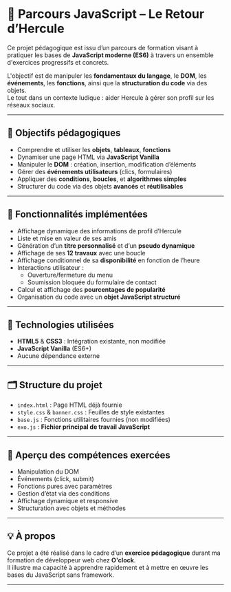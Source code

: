 # 🧠 Parcours JavaScript – Le Retour d’Hercule

Ce projet pédagogique est issu d’un parcours de formation visant à pratiquer les bases de **JavaScript moderne (ES6)** à travers un ensemble d'exercices progressifs et concrets.

L'objectif est de manipuler les **fondamentaux du langage**, le **DOM**, les **événements**, les **fonctions**, ainsi que la **structuration du code** via des objets.  
Le tout dans un contexte ludique : aider Hercule à gérer son profil sur les réseaux sociaux.

---

## 📌 Objectifs pédagogiques

- Comprendre et utiliser les **objets**, **tableaux**, **fonctions**
- Dynamiser une page HTML via **JavaScript Vanilla**
- Manipuler le **DOM** : création, insertion, modification d’éléments
- Gérer des **événements utilisateurs** (clics, formulaires)
- Appliquer des **conditions**, **boucles**, et **algorithmes simples**
- Structurer du code via des objets **avancés** et **réutilisables**

---

## 🧩 Fonctionnalités implémentées

- Affichage dynamique des informations de profil d’Hercule
- Liste et mise en valeur de ses amis
- Génération d’un **titre personnalisé** et d’un **pseudo dynamique**
- Affichage de ses **12 travaux** avec une boucle
- Affichage conditionnel de sa **disponibilité** en fonction de l’heure
- Interactions utilisateur :
  - Ouverture/fermeture du menu
  - Soumission bloquée du formulaire de contact
- Calcul et affichage des **pourcentages de popularité**
- Organisation du code avec un **objet JavaScript structuré**

---

## 🔧 Technologies utilisées

- **HTML5** & **CSS3** : Intégration existante, non modifiée
- **JavaScript Vanilla** (ES6+)
- Aucune dépendance externe

---

## 🗂️ Structure du projet

- `index.html` : Page HTML déjà fournie
- `style.css` & `banner.css` : Feuilles de style existantes
- `base.js` : Fonctions utilitaires fournies (non modifiées)
- `exo.js` : **Fichier principal de travail JavaScript**

---

## 🧪 Aperçu des compétences exercées

- Manipulation du DOM
- Événements (click, submit)
- Fonctions pures avec paramètres
- Gestion d’état via des conditions
- Affichage dynamique et responsive
- Structuration avec objets et méthodes

---

## 💡 À propos

Ce projet a été réalisé dans le cadre d’un **exercice pédagogique** durant ma formation de développeur web chez **O'clock**.  
Il illustre ma capacité à apprendre rapidement et à mettre en œuvre les bases du JavaScript sans framework.


---

